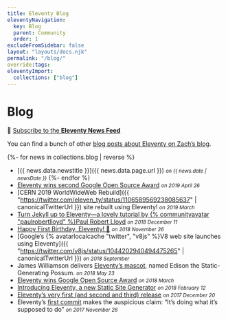 ```yaml
---
title: Eleventy Blog
eleventyNavigation:
  key: Blog
  parent: Community
  order: 1
excludeFromSidebar: false
layout: "layouts/docs.njk"
permalink: "/blog/"
override:tags:
eleventyImport:
  collections: ["blog"]
---
```

# Blog

📢 [Subscribe to the **Eleventy News Feed**](/blog/feed.xml)

You can find a bunch of other [blog posts about Eleventy on Zach’s blog](https://www.zachleat.com/web/eleventy/).

{%- for news in collections.blog | reverse %}
* [{{ news.data.newstitle }}]({{ news.data.page.url }}) <small><em>on {{ news.date | newsDate }}</em></small>
{%- endfor %}
* [Eleventy wins second Google Open Source Award](https://opensource.googleblog.com/2019/04/google-open-source-peer-bonus-winners.html) <small><em> on 2019 April 26</em></small>
* [CERN 2019 WorldWideWeb Rebuild]({{ "https://twitter.com/eleven_ty/status/1106589569238085637" | canonicalTwitterUrl }}) site rebuilt using Eleventy! <small><em> on 2019 March</em></small>
* [Turn Jekyll up to Eleventy—a lovely tutorial by {% communityavatar "paulrobertlloyd" %}Paul Robert Lloyd](https://24ways.org/2018/turn-jekyll-up-to-eleventy/) <small><em> on 2018 December 11</em></small>
* [Happy First Birthday, Eleventy! 🎉](https://www.zachleat.com/web/eleventy-birthday/) <small><em> on 2018 November 26</em></small>
* [Google’s {% avatarlocalcache "twitter", "v8js" %}V8 web site launches using Eleventy]({{ "https://twitter.com/v8js/status/1044202940494475265" | canonicalTwitterUrl }}) <small><em> on 2018 September</em></small>
* James Williamson delivers [Eleventy’s mascot](https://web.archive.org/web/20200307013845/https://twitter.com/jameswillweb/status/999052022497316865), named Edison the Static-Generating Possum. <small><em>on 2018 May 23</em></small>
* [Eleventy wins Google Open Source Award](https://www.zachleat.com/web/google-award/) <small><em> on 2018 March</em></small>
* [Introducing Eleventy, a new Static Site Generator](https://www.zachleat.com/web/introducing-eleventy/) <small><em> on 2018 February 12</em></small>
* [Eleventy’s very first (and second and third) release](https://github.com/11ty/eleventy/releases?after=v0.1.3) <small><em> on 2017 December 20</em></small>
* Eleventy’s [first commit](https://github.com/11ty/eleventy/commit/00ad9192605d5d501de6aae193701c5a2297ef2c) makes the auspicious claim: “It’s doing what it’s supposed to do” <small><em> on 2017 November 26</em></small>